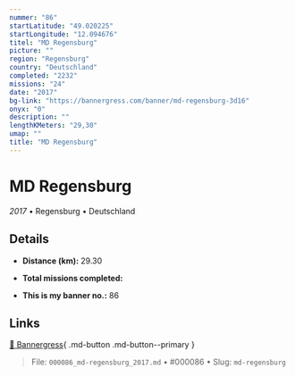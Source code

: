 ```yaml
---
nummer: "86"
startLatitude: "49.020225"
startLongitude: "12.094676"
titel: "MD Regensburg"
picture: ""
region: "Regensburg"
country: "Deutschland"
completed: "2232"
missions: "24"
date: "2017"
bg-link: "https://bannergress.com/banner/md-regensburg-3d16"
onyx: "0"
description: ""
lengthKMeters: "29,30"
umap: ""
title: "MD Regensburg"
---
```

# MD Regensburg

*2017* • Regensburg • Deutschland



## Details
- **Distance (km):** 29.30

- **Total missions completed:** 
- **This is my banner no.:** 86




## Links
[🔗 Bannergress](https://bannergress.com/banner/md-regensburg-3d16){ .md-button .md-button--primary }



> File: `000086_md-regensburg_2017.md` • #000086 • Slug: `md-regensburg`
